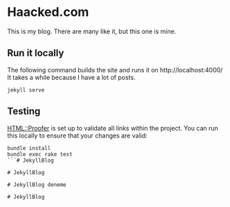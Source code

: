 # Haacked.com

This is my blog. There are many like it, but this one is mine.

## Run it locally

The following command builds the site and runs it on http://localhost:4000/
It takes a while because I have a lot of posts.

```shell
jekyll serve
```

## Testing

[HTML::Proofer](https://github.com/gjtorikian/html-proofer) is set up to validate all links within the project.  You can run this locally to ensure that your changes are valid:

```shell
bundle install
bundle exec rake test
```#   J e k y l l B l o g  
 #   J e k y l l B l o g  
 #   J e k y l l B l o g   d e n e m e  
 #   J e k y l l B l o g  
 